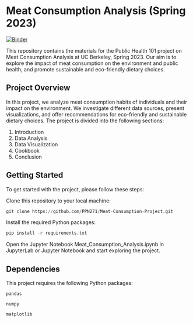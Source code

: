 # Meat Consumption Analysis (Spring 2023)

[![Binder](https://mybinder.org/badge_logo.svg)](https://mybinder.org/v2/gh/PPN271/Meat-Consumption-Project/main?labpath=Meat_consumption.ipynb)

This repository contains the materials for the Public Health 101 project on Meat Consumption Analysis at UC Berkeley, Spring 2023. Our aim is to explore the impact of meat consumption on the environment and public health, and promote sustainable and eco-friendly dietary choices.

## Project Overview
In this project, we analyze meat consumption habits of individuals and their impact on the environment. We investigate different data sources, present visualizations, and offer recommendations for eco-friendly and sustainable dietary choices. The project is divided into the following sections:

1. Introduction
2. Data Analysis
3. Data Visualization
4. Cookbook
5. Conclusion

## Getting Started

To get started with the project, please follow these steps:

Clone this repository to your local machine: 
```python
git clone https://github.com/PPN271/Meat-Consumption-Project.git
```
Install the required Python packages: 
```python
pip install -r requirements.txt
```
Open the Jupyter Notebook Meat_Consumption_Analysis.ipynb in JupyterLab or Jupyter Notebook and start exploring the project.

## Dependencies
This project requires the following Python packages:

`pandas`

`numpy`

`matplotlib`

